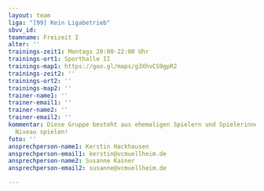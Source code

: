 ```yaml
---
layout: team
liga: "[99] Kein Ligabetrieb"
sbvv_id: 
teamname: Freizeit I
alter: ''
trainings-zeit1: Montags 20:00-22:00 Uhr
trainings-ort1: Sporthalle II
trainings-map1: https://goo.gl/maps/g3XhvCS9gpR2
trainings-zeit2: ''
trainings-ort2: ''
trainings-map2: ''
trainer-name1: ''
trainer-email1: ''
trainer-name2: ''
trainer-email2: ''
kommentar: Diese Gruppe besteht aus ehemaligen Spielern und Spielerinnen die auf forgeschrittenem
  Niveau spielen!
foto: ''
ansprechperson-name1: Kerstin Hackhausen
ansprechperson-email1: kerstin@vcmuellheim.de
ansprechperson-name2: Susanne Kainer
ansprechperson-email2: susanne@vcmuellheim.de

---
```

